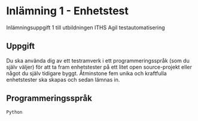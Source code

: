 # Inlämning 1 - Enhetstest

Inlämningsuppgift 1 till utbildningen ITHS Agil testautomatisering

## Uppgift

Du ska använda dig av ett testramverk i ett programmeringsspråk (som du själv väljer) för att ta fram enhetstester på ett litet open source-projekt eller något du själv tidigare byggt.
Åtminstone fem unika och kraftfulla enhetstester ska skapas och sedan lämnas in.

## Programmeringsspråk

```
Python
```